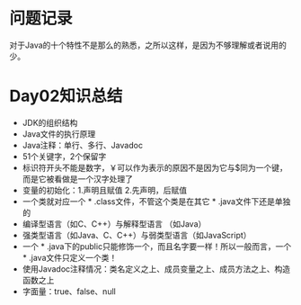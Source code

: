 # 问题记录
对于Java的十个特性不是那么的熟悉，之所以这样，是因为不够理解或者说用的少。
# Day02知识总结
- JDK的组织结构
- Java文件的执行原理
- Java注释：单行、多行、Javadoc
- 51个关键字，2个保留字
- 标识符开头不能是数字，￥可以作为表示的原因不是因为它与$同为一个键，而是它被看做是一个汉字处理了
- 变量的初始化：1.声明且赋值  2.先声明，后赋值
- 一个类就对应一个 * .class文件，不管这个类是在其它 * .java文件下还是单独的
- 编译型语言（如C、C++）与解释型语言 （如Java）
- 强类型语言（如Java、C、C++）与弱类型语言（如JavaScript）
- 一个 * .java下的public只能修饰一个，而且名字要一样！所以一般而言，一个* .java文件只定义一个类！
- 使用Javadoc注释情况：类名定义之上、成员变量之上、成员方法之上、构造函数之上
- 字面量：true、false、null
